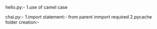 hello.py:-
1.use of camel case

chai.py:-
1.import statement:- from parent inmport required
2.pycache folder creation:-
